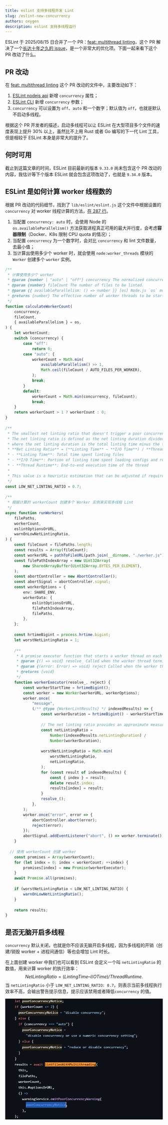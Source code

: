 ```yaml
---
title: eslint 支持多线程并发 Lint
slug: /eslint-new-concurrency
authors: oxygen
description: eslint 支持多线程运行
---
```


ESLint 于 2025/08/15 日合并了一个 PR：[feat: multithread linting](https://github.com/eslint/eslint/pull/19794)，这个 PR 解决了一个[长达十年之久的 issue](https://github.com/eslint/eslint/issues/3565)，是一个非常大的优化项。下面一起来看下这个 PR 改动了什么。

<!--truncate-->

## PR 改动

在 [feat: multithread linting](https://github.com/eslint/eslint/pull/19794) 这个 PR 改动的文件中，主要改动如下：

1. [ESLint nodejs api](https://eslint.org/docs/latest/integrate/nodejs-api) 新增 `concurrency` 属性；
2. [ESLint CLI](https://eslint.org/docs/latest/use/command-line-interface) 新增 `concurrency` 参数；
3. `concurrency` 可以设置为 `off`、`auto` 和一个数字；默认值为 `off`，也就是默认不启动多线程。

根据这个 PR 开发者的描述，启动多线程可以让 ESLint 在大型项目多个文件的速度表现上提升 30% 以上，虽然比不上用 Rust 或者 Go 编写的下一代 Lint 工具，但是相较于 ESLint 本身是非常大的提升了。

## 何时可用

截止到这篇文章的时间，ESLint 目前最新的版本 `9.33.0` 尚未包含这个 PR 改动的内容，我估计等下个版本 ESLint 就会包含这项改动了，也就是 `9.34.0` 版本。

## ESLint 是如何计算 worker 线程数的

根据 PR 改动的代码细节，找到了 `lib/eslint/eslint.js` 这个文件中根据设置的 `concurrency` 对 worker 线程计算的方法，[在 287 行](https://github.com/eslint/eslint/blob/676f4acaaed6e4f6ffe0c2e21272d4702b311a7b/lib/eslint/eslint.js#L287)。

1. 当配置 `concurrency: auto` 时，会使用 Node 的 `os.availableParallelism()` 方法获取进程真正可用的最大并行度，会考虑**容器限制**（Docker、K8s 限制 CPU quota 的情况）；
2. 当配置 `concurrency` 为一个数字时，会对比 `concurrency` 和 lint 文件数量，去最小值；
3. 当计算出使用多少个 worker 时，就会使用 `node:worker_threads` 模块的 `Worker` 创建多个 `worker` 实例。

```typescript
/**
 * 计算使用多少个 worker
 * @param {number | "auto" | "off"} concurrency The normalized concurrency setting.
 * @param {number} fileCount The number of files to be linted.
 * @param {{ availableParallelism: () => number }} [os] Node.js `os` module, or a mock for testing.
 * @returns {number} The effective number of worker threads to be started. A value of zero disables multithread linting.
 */
function calculateWorkerCount(
	concurrency,
	fileCount,
	{ availableParallelism } = os,
) {
	let workerCount;
	switch (concurrency) {
		case "off":
			return 0;
		case "auto": {
			workerCount = Math.min(
				availableParallelism() >> 1,
				Math.ceil(fileCount / AUTO_FILES_PER_WORKER),
			);
			break;
		}
		default:
			workerCount = Math.min(concurrency, fileCount);
			break;
	}
	return workerCount > 1 ? workerCount : 0;
}

/**
 * The smallest net linting ratio that doesn't trigger a poor concurrency warning.
 * The net linting ratio is defined as the net linting duration divided by the thread's total runtime,
 * where the net linting duration is the total linting time minus the time spent on I/O-intensive operations:
 * **Net Linting Ratio** = (**Linting Time** – **I/O Time**) / **Thread Runtime**.
 * - **Linting Time**: Total time spent linting files
 * - **I/O Time**: Portion of linting time spent loading configs and reading files
 * - **Thread Runtime**: End-to-end execution time of the thread
 *
 * This value is a heuristic estimation that can be adjusted if required.
 */
const LOW_NET_LINTING_RATIO = 0.7;

/**
 * 根据计算的 workerCount 创建多个 Worker 实例来实现多线程 Lint
 */
async function runWorkers(
	filePaths,
	workerCount,
	eslintOptionsOrURL,
	warnOnLowNetLintingRatio,
) {
	const fileCount = filePaths.length;
	const results = Array(fileCount);
	const workerURL = pathToFileURL(path.join(__dirname, "./worker.js"));
	const filePathIndexArray = new Uint32Array(
		new SharedArrayBuffer(Uint32Array.BYTES_PER_ELEMENT),
	);
	const abortController = new AbortController();
	const abortSignal = abortController.signal;
	const workerOptions = {
		env: SHARE_ENV,
		workerData: {
			eslintOptionsOrURL,
			filePathIndexArray,
			filePaths,
		},
	};

	const hrtimeBigint = process.hrtime.bigint;
	let worstNetLintingRatio = 1;

	/**
	 * A promise executor function that starts a worker thread on each invocation.
	 * @param {() => void} resolve_ Called when the worker thread terminates successfully.
	 * @param {(error: Error) => void} reject Called when the worker thread terminates with an error.
	 * @returns {void}
	 */
	function workerExecutor(resolve_, reject) {
		const workerStartTime = hrtimeBigint();
		const worker = new Worker(workerURL, workerOptions);
		worker.once(
			"message",
			(/** @type {WorkerLintResults} */ indexedResults) => {
				const workerDuration = hrtimeBigint() - workerStartTime;

				// The net linting ratio provides an approximate measure of worker thread efficiency, defined as the net linting duration divided by the thread's total runtime.
				const netLintingRatio =
					Number(indexedResults.netLintingDuration) /
					Number(workerDuration);

				worstNetLintingRatio = Math.min(
					worstNetLintingRatio,
					netLintingRatio,
				);
				for (const result of indexedResults) {
					const { index } = result;
					delete result.index;
					results[index] = result;
				}
				resolve_();
			},
		);
		worker.once("error", error => {
			abortController.abort(error);
			reject(error);
		});
		abortSignal.addEventListener("abort", () => worker.terminate());
	}

  // 使用 workerCount 创建 worker
	const promises = Array(workerCount);
	for (let index = 0; index < workerCount; ++index) {
		promises[index] = new Promise(workerExecutor);
	}
	await Promise.all(promises);

	if (worstNetLintingRatio < LOW_NET_LINTING_RATIO) {
		warnOnLowNetLintingRatio();
	}

	return results;
}
```

## 是否无脑开启多线程

`concurrency` 默认关闭，也就是你不应该无脑开启多线程，因为多线程的开销（创建/销毁 worker + 进程间通信）等也会增加 Lint 时长。

在上面创建 worker 中我们也可以看到 ESLint 会定义一个叫 `netLintingRatio` 的数值，用来计算 worker 的执行效率：
$$
Net Linting Ratio = (Linting Time – I/O Time) / Thread Runtime.
$$
当 `netLintingRatio` 小于 `LOW_NET_LINTING_RATIO: 0.7`，则表示当前多线程执行效率不高，会输出警告提示信息，提示应该禁用或者降低`concurrency` 的值。

![image-20250820104539519](./../public/images/image-20250820104539519.png)